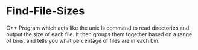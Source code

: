 # Find-File-Sizes
C++ Program which acts like the unix ls command to read directories and output the size of each file.  It then groups them together based on a range of bins, and tells you what percentage of files are in each bin.
